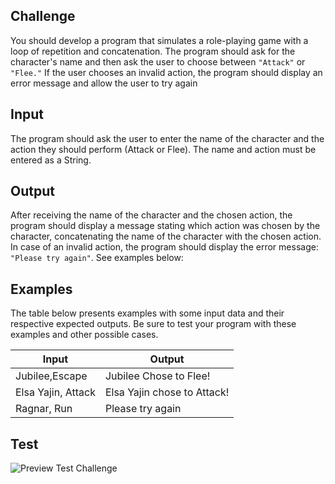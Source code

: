 ## Challenge

You should develop a program that simulates a role-playing game with a loop of repetition and concatenation. The program should ask for the character's name and then ask the user to choose between `"Attack"` or `"Flee."` If the user chooses an invalid action, the program should display an error message and allow the user to try again

## Input

The program should ask the user to enter the name of the character and the action they should perform (Attack or Flee). The name and action must be entered as a String.

## Output

After receiving the name of the character and the chosen action, the program should display a message stating which action was chosen by the character, concatenating the name of the character with the chosen action. In case of an invalid action, the program should display the error message: `"Please try again"`. See examples below:

## Examples

The table below presents examples with some input data and their respective expected outputs. Be sure to test your program with these examples and other possible cases.

| Input              | Output                      |
| ------------------ | --------------------------- |
| Jubilee,Escape     | Jubilee Chose to Flee!      |
| Elsa Yajin, Attack | Elsa Yajin chose to Attack! |
| Ragnar, Run        | Please try again            |

## Test

![Preview Test Challenge](https://media.discordapp.net/attachments/1153843582134923384/1171127180177182731/image.png?ex=655b8c2e&is=6549172e&hm=abdf0e488324ebc72d54e9c9eeedb547f592ee24228b675b52bc1a424264afbb&=&width=810&height=597)
